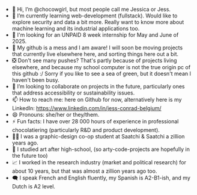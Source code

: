 - 👋 Hi, I’m @chocowgirl, but most people call me Jessica or Jess.
- 🌱 I’m currently learning web-development (fullstack).   Would like to explore security and data a bit more.  Really want to know more about machine learning and its industrial applications too.
- 👀 I'm looking for an UNPAID 8 week internship for May and June of 2025.
- 🥴 My github is a mess and I am aware! I will soon be moving projects that currently live elsewhere here, and sorting things here out a bit.
- ❎ Don't see many pushes?  That's partly because of projects living elsewhere, and because my school computer is not the true origin pc of this github :/  Sorry if you like to see a sea of green, but it doesn't mean I haven't been busy.
- 💞️ I’m looking to collaborate on projects in the future, particularly ones that address accessibility or sustainability issues.
- 📫 How to reach me: here on Github for now, alternatively here is my LinkedIn: https://www.linkedin.com/in/jess-conrad-belgium/
- 😄 Pronouns: she/her or they/them.
- ⚡ Fun facts: I have over 28 000 hours of experience in professional chocolatiering (particularly R&D and product development).
- 👩‍🎓 I was a graphic-design co-op student at Saatchi & Saatchi a zillion years ago.
- 🎨 I studied art after high-school, (so arty-code-projects are hopefully in the future too)
- 📈 I worked in the research industry (market and political research) for about 10 years, but that was almost a zillion years ago too.
- 🗨 I speak French and English fluently, my Spanish is A2-B1-ish, and my Dutch is A2 level.
